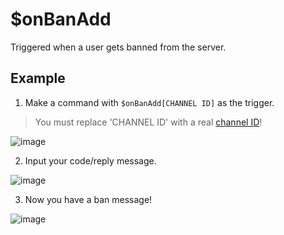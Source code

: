 # $onBanAdd
Triggered when a user gets banned from the server.

## Example
1. Make a command with `$onBanAdd[CHANNEL ID]` as the trigger.
> You must replace 'CHANNEL ID' with a real [channel ID](https://support.discord.com/hc/en-us/articles/206346498-Where-can-I-find-my-User-Server-Message-ID-)!

![image](https://user-images.githubusercontent.com/69215413/118311016-5acaf080-b4bd-11eb-9bda-6e32bc67f49c.png)

2. Input your code/reply message.

![image](https://user-images.githubusercontent.com/69215413/118310937-3d962200-b4bd-11eb-9418-996784235e84.png)

3. Now you have a ban message!

![image](https://user-images.githubusercontent.com/69215413/118310975-4be43e00-b4bd-11eb-94d8-4713b86e679a.png)
